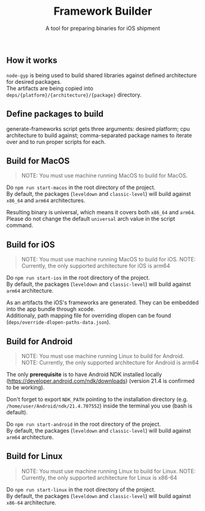 <p align="center">
  <h1 align="center"><b>Framework Builder</b></h1>
  <p align="center">
    A tool for preparing binaries for iOS shipment
    <br />
    <br />
    <br />
   </p>
</p>

## How it works
`node-gyp` is being used to build shared libraries against defined architecture for desired packages.  
The artifacts are being copied into `deps/{platform}/{architecture}/{package}` directory.

## Define packages to build
generate-frameworks script gets three arguments: desired platform; cpu architecture to build against; comma-separated package names to iterate over and to run proper scripts for each.

## Build for MacOS
> NOTE: You must use machine running MacOS to build for MacOS.

Do `npm run start-macos` in the root directory of the project.  
By default, the packages (`leveldown` and `classic-level`) will build against `x86_64` and `arm64` architectures.

Resulting binary is universal, which means it covers both `x86_64` and `arm64`. Please do not change the default `universal` arch value in the script command.

## Build for iOS
> NOTE: You must use machine running MacOS to build for iOS.
> NOTE: Currently, the only supported architecture for iOS is arm64

Do `npm run start-ios` in the root directory of the project.  
By default, the packages (`leveldown` and `classic-level`) will build against `arm64` architecture.

As an artifacts the iOS's frameworks are generated. They can be embedded into the app bundle through xcode.  
Additionaly, path mapping file for overriding dlopen can be found (`deps/override-dlopen-paths-data.json`).

## Build for Android
> NOTE: You must use machine running Linux to build for Android.
> NOTE: Currently, the only supported architecture for Android is arm64

The only <b>prerequisite</b> is to have Android NDK installed locally (https://developer.android.com/ndk/downloads) (version 21.4 is confirmed to be working).


Don't forget to export `NDK_PATH` pointing to the installation directory (e.g. `/home/user/Android/ndk/21.4.707552`) inside the terminal you use (bash is default).  


Do `npm run start-android` in the root directory of the project.  
By default, the packages (`leveldown` and `classic-level`) will build against `arm64` architecture.

## Build for Linux
> NOTE: You must use machine running Linux to build for Linux.
> NOTE: Currently, the only supported architecture for Linux is x86-64

Do `npm run start-linux` in the root directory of the project.  
By default, the packages (`leveldown` and `classic-level`) will build against `x86-64` architecture.

<br/>
<br/>
